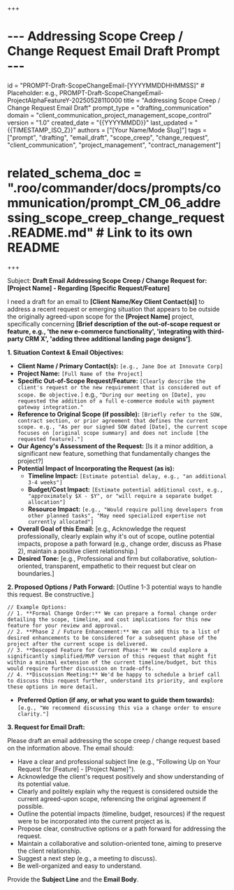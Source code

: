 +++
# --- Addressing Scope Creep / Change Request Email Draft Prompt ---
id = "PROMPT-Draft-ScopeChangeEmail-[YYYYMMDDHHMMSS]" # Placeholder: e.g., PROMPT-Draft-ScopeChangeEmail-ProjectAlphaFeatureY-20250528110000
title = "Addressing Scope Creep / Change Request Email Draft"
prompt_type = "drafting_communication"
domain = "client_communication_project_management_scope_control"
version = "1.0"
created_date = "{{YYYYMMDD}}"
last_updated = "{{TIMESTAMP_ISO_Z}}"
authors = ["[Your Name/Mode Slug]"]
tags = ["prompt", "drafting", "email_draft", "scope_creep", "change_request", "client_communication", "project_management", "contract_management"]
# related_schema_doc = ".roo/commander/docs/prompts/communication/prompt_CM_06_addressing_scope_creep_change_request.README.md" # Link to its own README
+++

Subject: **Draft Email Addressing Scope Creep / Change Request for: [Project Name] - Regarding [Specific Request/Feature]**

I need a draft for an email to **[Client Name/Key Client Contact(s)]** to address a recent request or emerging situation that appears to be outside the originally agreed-upon scope for the **[Project Name]** project, specifically concerning **[Brief description of the out-of-scope request or feature, e.g., 'the new e-commerce functionality', 'integrating with third-party CRM X', 'adding three additional landing page designs']**.

**1. Situation Context & Email Objectives:**
   *   **Client Name / Primary Contact(s):** `[e.g., Jane Doe at Innovate Corp]`
   *   **Project Name:** `[Full Name of the Project]`
   *   **Specific Out-of-Scope Request/Feature:** `[Clearly describe the client's request or the new requirement that is considered out of scope. Be objective.]`
       e.g., `"During our meeting on [Date], you requested the addition of a full e-commerce module with payment gateway integration."`
   *   **Reference to Original Scope (if possible):** `[Briefly refer to the SOW, contract section, or prior agreement that defines the current scope. e.g., "As per our signed SOW dated [Date], the current scope focuses on [original scope summary] and does not include [the requested feature]."]`
   *   **Our Agency's Assessment of the Request:** [Is it a minor addition, a significant new feature, something that fundamentally changes the project?]
   *   **Potential Impact of Incorporating the Request (as is):**
        *   **Timeline Impact:** `[Estimate potential delay, e.g., "an additional 3-4 weeks"]`
        *   **Budget/Cost Impact:** `[Estimate potential additional cost, e.g., "approximately $X - $Y", or "will require a separate budget allocation"]`
        *   **Resource Impact:** `[e.g., "Would require pulling developers from other planned tasks", "May need specialized expertise not currently allocated"]`
   *   **Overall Goal of this Email:** [e.g., Acknowledge the request professionally, clearly explain why it's out of scope, outline potential impacts, propose a path forward (e.g., change order, discuss as Phase 2), maintain a positive client relationship.]
   *   **Desired Tone:** [e.g., Professional and firm but collaborative, solution-oriented, transparent, empathetic to their request but clear on boundaries.]

**2. Proposed Options / Path Forward:**
   [Outline 1-3 potential ways to handle this request. Be constructive.]
   ```text
   // Example Options:
   // 1. **Formal Change Order:** We can prepare a formal change order detailing the scope, timeline, and cost implications for this new feature for your review and approval.
   // 2. **Phase 2 / Future Enhancement:** We can add this to a list of desired enhancements to be considered for a subsequent phase of the project after the current scope is delivered.
   // 3. **Descoped Feature for Current Phase:** We could explore a significantly simplified/MVP version of this request that might fit within a minimal extension of the current timeline/budget, but this would require further discussion on trade-offs.
   // 4. **Discussion Meeting:** We'd be happy to schedule a brief call to discuss this request further, understand its priority, and explore these options in more detail.
   ```
   *   **Preferred Option (if any, or what you want to guide them towards):** `[e.g., "We recommend discussing this via a change order to ensure clarity."]`

**3. Request for Email Draft:**

Please draft an email addressing the scope creep / change request based on the information above. The email should:
*   Have a clear and professional subject line (e.g., "Following Up on Your Request for [Feature] - [Project Name]").
*   Acknowledge the client's request positively and show understanding of its potential value.
*   Clearly and politely explain why the request is considered outside the current agreed-upon scope, referencing the original agreement if possible.
*   Outline the potential impacts (timeline, budget, resources) if the request were to be incorporated into the current project as is.
*   Propose clear, constructive options or a path forward for addressing the request.
*   Maintain a collaborative and solution-oriented tone, aiming to preserve the client relationship.
*   Suggest a next step (e.g., a meeting to discuss).
*   Be well-organized and easy to understand.

Provide the **Subject Line** and the **Email Body**.